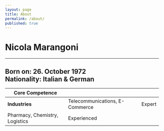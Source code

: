 ```yaml
---
layout: page
title: About
permalink: /about/
published: true
---
```


# Nicola Marangoni #
---
Born on: 26. October 1972  
Nationality: Italian & German
---
Core Competence |||
-- | -- | --
**Industries** | Telecommunications, E-Commerce | Expert
| Pharmacy, Chemistry, Logistics | Experienced